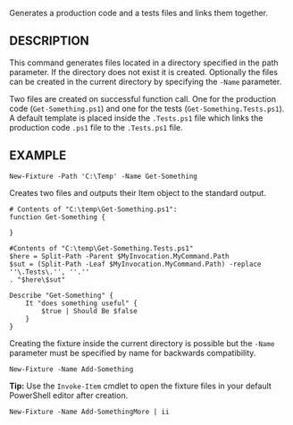 Generates a production code and a tests files and links them together. 

DESCRIPTION
------------

This command generates files located in a directory 
specified in the path parameter. If the directory does not exist it is created. 
Optionally the files can be created in the current directory by specifying the `-Name` parameter.

Two files are created on successful function call. One for the production code (`Get-Something.ps1`) and one for the tests (`Get-Something.Tests.ps1`). A default template is placed inside the `.Tests.ps1` file which links the production code `.ps1` file to the `.Tests.ps1` file.

EXAMPLE
----------
```posh
New-Fixture -Path 'C:\Temp' -Name Get-Something
```
Creates two files and outputs their Item object to the standard output.
````posh
# Contents of "C:\temp\Get-Something.ps1":
function Get-Something {

}

#Contents of "C:\temp\Get-Something.Tests.ps1"
$here = Split-Path -Parent $MyInvocation.MyCommand.Path
$sut = (Split-Path -Leaf $MyInvocation.MyCommand.Path) -replace ''\.Tests\.'', ''.''
. "$here\$sut"

Describe "Get-Something" {
    It "does something useful" {
        $true | Should Be $false
    }
}
````

Creating the fixture inside the current directory is possible but the `-Name` parameter must be specified by name for backwards compatibility. 
```posh
New-Fixture -Name Add-Something
``` 

**Tip:** Use the `Invoke-Item` cmdlet to open the fixture files in your default PowerShell editor after creation.

```posh
New-Fixture -Name Add-SomethingMore | ii
```